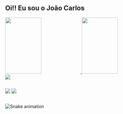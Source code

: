 ## Oi!! Eu sou o João Carlos
 
<div display>
<a href="https://github.com/nineonex">
<img height="180em" width="48%" src="https://github-readme-stats.vercel.app/api?username=nineonex&theme=dark&show_icons=true">
<img height="180em" width="48%" src="https://github-readme-stats.vercel.app/api/top-langs/?username=nineonex&layout=compact&theme=dark"></a>
</div>
<div><img src="https://www.codewars.com/users/nineonex/badges/large" /></div>

##
<div display="inline_block" >
<a href="https://www.linkedin.com/in/jo%C3%A3o-carlos-sousa-alves/" alt="Likedin"><img src="https://img.shields.io/badge/LinkedIn-0077B5?style=for-the-badge&logo=linkedin&logoColor=white"/><a/>
<a href="https://www.codewars.com/users/nineonex" alt="CodeWars"><img src="https://img.shields.io/badge/Codewars-B1361E?style=for-the-badge&logo=Codewars&logoColor=white"/><a/>
</div>

##
![Snake animation](https://github.com/nineonex/nineonex/blob/output/github-contribution-grid-snake.svg)

